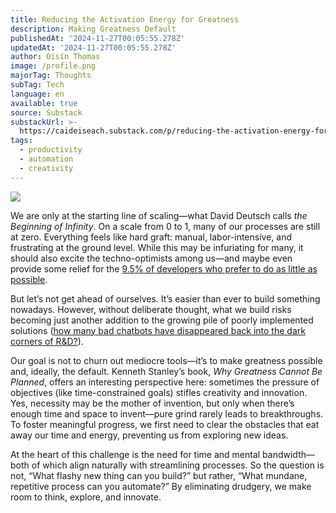 ```yaml
---
title: Reducing the Activation Energy for Greatness
description: Making Greatness Default
publishedAt: '2024-11-27T00:05:55.278Z'
updatedAt: '2024-11-27T00:05:55.278Z'
author: Oisín Thomas
image: /profile.png
majorTag: Thoughts
subTag: Tech
language: en
available: true
source: Substack
substackUrl: >-
  https://caideiseach.substack.com/p/reducing-the-activation-energy-for-greatness
tags:
  - productivity
  - automation
  - creativity
---
```


![](https://substack-post-media.s3.amazonaws.com/public/images/ecd3d3d3-aa77-408b-94df-7adcee39abc0_1394x464.png)

We are only at the starting line of scaling—what David Deutsch calls _the Beginning of Infinity_. On a scale from 0 to 1, many of our processes are still at zero. Everything feels like hard graft: manual, labor-intensive, and frustrating at the ground level. While this may be infuriating for many, it should also excite the techno-optimists among us—and maybe even provide some relief for the [9.5% of developers who prefer to do as little as possible](https://threadreaderapp.com/thread/1859290734257635439.html).

But let’s not get ahead of ourselves. It’s easier than ever to build something nowadays. However, without deliberate thought, what we build risks becoming just another addition to the growing pile of poorly implemented solutions ([how many bad chatbots have disappeared back into the dark corners of R&D?](https://www.theregister.com/2024/01/23/dpd_chatbot_goes_rogue)).

Our goal is not to churn out mediocre tools—it’s to make greatness possible and, ideally, the default. Kenneth Stanley’s book, _Why Greatness Cannot Be Planned_, offers an interesting perspective here: sometimes the pressure of objectives (like time-constrained goals) stifles creativity and innovation. Yes, necessity may be the mother of invention, but only when there’s enough time and space to invent—pure grind rarely leads to breakthroughs. To foster meaningful progress, we first need to clear the obstacles that eat away our time and energy, preventing us from exploring new ideas.

At the heart of this challenge is the need for time and mental bandwidth—both of which align naturally with streamlining processes. So the question is not, “What flashy new thing can you build?” but rather, “What mundane, repetitive process can you automate?” By eliminating drudgery, we make room to think, explore, and innovate.
